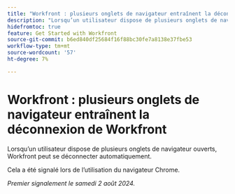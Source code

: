 ```yaml
---
title: "Workfront : plusieurs onglets de navigateur entraînent la déconnexion de Workfront"
description: "Lorsqu’un utilisateur dispose de plusieurs onglets de navigateur ouverts, Workfront peut se déconnecter automatiquement."
hidefromtoc: true
feature: Get Started with Workfront
source-git-commit: b6ed840df25684f16f88bc30fe7a8138e37fbe53
workflow-type: tm+mt
source-wordcount: '57'
ht-degree: 7%

---
```



# Workfront : plusieurs onglets de navigateur entraînent la déconnexion de Workfront

Lorsqu’un utilisateur dispose de plusieurs onglets de navigateur ouverts, Workfront peut se déconnecter automatiquement.

Cela a été signalé lors de l’utilisation du navigateur Chrome.

_Premier signalement le samedi 2 août 2024._

